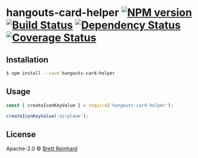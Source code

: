# hangouts-card-helper [![NPM version][npm-image]][npm-url] [![Build Status](https://travis-ci.org/BaReinhard/hangouts-card-helper.png?branch=master)](https://travis-ci.org/BaReinhard/hangouts-card-helper) [![Dependency Status][daviddm-image]][daviddm-url] [![Coverage Status](https://coveralls.io/repos/github/BaReinhard/hangouts-card-helper/badge.svg?branch=master)](https://coveralls.io/github/BaReinhard/hangouts-card-helper?branch=master)

>

## Installation

```sh
$ npm install --save hangouts-card-helper
```

## Usage

```js
const { createIconKeyValue } = require('hangouts-card-helper');

createIconKeyValue('airplane');
```

## License

Apache-2.0 © [Brett Reinhard]()

[npm-image]: https://badge.fury.io/js/hangouts-card-helper.svg
[npm-url]: https://npmjs.org/package/hangouts-card-helper
[travis-image]: https://travis-ci.org/BaReinhard/hangouts-card-helper.svg?branch=master
[travis-url]: https://travis-ci.org/BaReinhard/hangouts-card-helper
[daviddm-image]: https://david-dm.org/BaReinhard/hangouts-card-helper.svg?theme=shields.io
[daviddm-url]: https://david-dm.org/BaReinhard/hangouts-card-helper
[coveralls-image]: https://coveralls.io/repos/BaReinhard/hangouts-card-helper/badge.svg
[coveralls-url]: https://coveralls.io/r/BaReinhard/hangouts-card-helper
